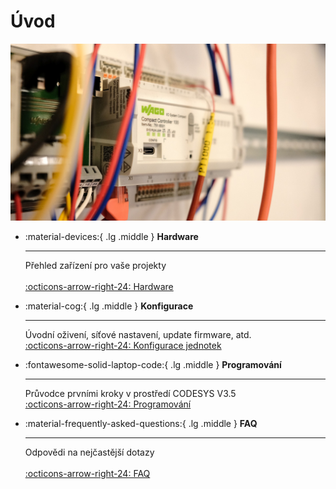 # Úvod
![Image title](./pix/wall.jpg)
<div class="grid cards" markdown>

-   :material-devices:{ .lg .middle } __Hardware__

    ---

    Přehled zařízení pro vaše projekty
    <br/><br/>
    [:octicons-arrow-right-24: Hardware](#)

-   :material-cog:{ .lg .middle } __Konfigurace__

    ---

    Úvodní oživení, síťové nastavení, update firmware, atd.
    <br/>
    [:octicons-arrow-right-24: Konfigurace jednotek](#)

-   :fontawesome-solid-laptop-code:{ .lg .middle } __Programování__

    ---

    Průvodce prvními kroky v prostředí CODESYS V3.5
    <br/>
    [:octicons-arrow-right-24: Programování](#)

-   :material-frequently-asked-questions:{ .lg .middle } __FAQ__

    ---

    Odpovědi na nejčastější dotazy
    <br/><br/>
    [:octicons-arrow-right-24: FAQ](#)

</div>

